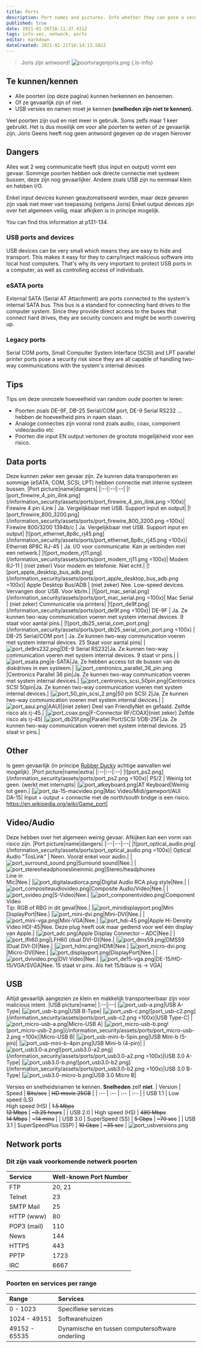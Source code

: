```yaml
---
title: Ports
description: Port names and pictures. Info whether they can pose a security risk or not.
published: true
date: 2021-01-26T16:11:37.431Z
tags: info-sec, network, ports
editor: markdown
dateCreated: 2021-01-21T16:14:13.582Z
---
```


> Joris zijn antwoord!
![poortvragenjoris.png](/information_security/assets/ports/poortvragenjoris.png)
{.is-info}

## Te kunnen/kennen
- Alle poorten (op deze pagina) kunnen herkennen en benoemen.
- Of ze gevaarlijk zijn of niet.
- USB versies en namen moet je kennen **(snelheden zijn niet te kennen).**

Veel poorten zijn oud en niet meer in gebruik. Soms zelfs maar 1 keer gebruikt. Het is dus moeilijk om voor alle poorten te weten of ze gevaarlijk zijn. Joris Geens heeft nog geen antwoord gegeven op de vragen hierover

## Dangers
Alles wat 2 weg communicatie heeft (dus input en output) vormt een gevaar. Sommige poorten hebben ook directe connectie met systeem bussen, deze zijn nog gevaarlijker.
Andere zoals USB zijn nu eenmaal klein en hebben I/O.

Enkel input devices kunnen geautomatiseerd worden, maar deze gevaren zijn vaak niet meer van toepassing (volgens Joris)
Enkel output devices zijn over het algemeen veilig, maar afkijken is in principe mogelijk.

You can find this information at p131-134.

### USB ports and devices
USB devices can be very small which means they are easy to hide and transport. This makes it easy for they to carry/inject malicious software into local host computers.
That's why its very important to protect USB ports in a computer, as well as controlling access of individuals.

### eSATA ports
External SATA (Serial AT Attachment) are ports connected to the system's internal SATA bus. This bus is a standard for connecting hard drives to the computer system. Since they provide direct access to the buses that connect hard drives, they are security concern and might be worth covering up.

### Legacy ports
Serial COM ports, Small Compuiter System Interface (SCSI) and LPT parallel printer ports pose a security risk since they are all capable of handling two-way communications with the system's internal devices

## Tips
Tips om deze onnozele hoeveelheid van random oude poorten te leren:
- Poorten zoals DE-9F, DB-25 Serial/COM port, DE-9 Serial RS232 ... hebben de hoeveelheid pins in naam staan.
- Analoge connecties zijn vooral rond zoals audio, coax, component video/audio etc
- Poorten die input EN output vertonen de grootste mogelijkheid voor een risico.

## Data ports
Deze kunnen zeker een gevaar zijn. Ze kunnen data transporteren en sommige (eSATA, COM, SCSI, LPT) hebben connectie met interne systeem bussen.
|Port picture|name|dangers|
|:--|:--|:--|
|![port_firewire_4_pin_ilink.png](/information_security/assets/ports/port_firewire_4_pin_ilink.png =100x)| Firewire 4 pin iLink | Ja. Vergelijkbaar met USB. Support input en output|
|![port_firewire_800_3200.png](/information_security/assets/ports/port_firewire_800_3200.png =100x)| Firewire 800/3200 1394b/c | Ja. Vergelijkbaar met USB. Support input en output|
|![port_ethernet_8p8c_rj45.png](/information_security/assets/ports/port_ethernet_8p8c_rj45.png =100x)| Ethernet 8P8C RJ-45 | Ja. I/O voor communicatie. Kan je verbinden met een netwerk.|
|![port_modem_rj11.png](/information_security/assets/ports/port_modem_rj11.png =100x)| Modem RJ-11 | (niet zeker) Voor modem en telefonie. Niet echt.|
|![port_apple_desktop_bus_adb.png](/information_security/assets/ports/port_apple_desktop_bus_adb.png =100x)| Apple Desktop Bus/ADB | (niet zeker) Nee. Low-speed devices. Vervangen door USB. Voor kb/m.|
|![port_mac_serial.png](/information_security/assets/ports/port_mac_serial.png =100x)| Mac Serial | (niet zeker) Communicatie via printers|
|![port_de9f.png](/information_security/assets/ports/port_de9f.png =100x)| DE-9F | Ja. Ze kunnen two-way communication voeren met system internal devices. 9 staat voor aantal pins.|
|![port_db25_serial_com_port.png](/information_security/assets/ports/port_db25_serial_com_port.png =100x) | DB-25 Serial/COM port | Ja. Ze kunnen two-way communication voeren met system internal devices. 25 Staat voor aantal pins|
|![port_de9rs232.png](/information_security/assets/ports/port_de9rs232.png)|DE-9 Serial RS232|Ja. Ze kunnen two-way communication voeren met system internal devices. 9 staat vr pins.|
|![port_esata.png](/information_security/assets/ports/port_esata.png)|e-SATA|Ja. Ze hebben access tot de bussen van de diskdrives in een systeem.|
|![port_centronics_parallel_36_pin.png](/information_security/assets/ports/port_centronics_parallel_36_pin.png)|Centronics Parallel 36 pin|Ja. Ze kunnen two-way communication voeren met system internal devices.|
|![port_centronics_scsi_50pin.png](/information_security/assets/ports/port_centronics_scsi_50pin.png)|Centronics SCSI 50pin|Ja. Ze kunnen two-way communication voeren met system internal devices.|
|![port_50_pin_scsi_2.png](/information_security/assets/ports/port_50_pin_scsi_2.png)|50 pin SCSI 2|Ja. Ze kunnen two-way communication voeren met system internal devices.|
|![port_aaui.png](/information_security/assets/ports/port_aaui.png)|AAUI|(niet zeker) Deel van FriendlyNet en gefaald. Zelfde risco als rj-45.|
|![port_coax.png](/information_security/assets/ports/port_coax.png)|F-Connector RF/COAX|(niet zeker) Zelfde risco als rj-45|
|![port_db25f.png](/information_security/assets/ports/port_db25f.png)|Parallel Port/SCSI 1/DB-25F|Ja. Ze kunnen two-way communication voeren met system internal devices. 25 staat vr pins.|

## Other
Is geen gevaarlijk (in principe [Rubber Ducky](https://www.plurilock.com/answers/rubber-ducky-attack-what-does-rubber-ducky-attack-mean/) achtige aanvallen wel mogelijk).
|Port picture|name|extra|
|:--|:--|:--|
|![port_ps2.png](/information_security/assets/ports/port_ps2.png =100x)| PS/2 | Weinig tot geen. (werkt met interrupts|
|![port_atkeyboard.png](/information_security/assets/ports/port_atkeyboard.png)|AT Keyboard|Weinig tot geen.|
|![port_da-15-macvideo.png](/information_security/assets/ports/port_da-15-macvideo.png)|Mac Video/Midi/gameport/AUI<br>DA-15| Input + output + connectie met de north/south bridge is een risico. https://en.wikipedia.org/wiki/Game_port|

## Video/Audio
Deze hebben over het algemeen weinig gevaar. Afkijken kan een vorm van risico zijn.
|Port picture|name|dangers|
|:--|:--|:--|
|![port_optical_audio.png](/information_security/assets/ports/port_optical_audio.png =100x)| Optical Audio "TosLink" | Neen. Vooral enkel voor audio.|
|![port_surround_sound.png](/information_security/assets/ports/port_surround_sound.png)|Surround sound|Nee.|
|![port_stereoheadphoneslineinmic.png](/information_security/assets/ports/port_stereoheadphoneslineinmic.png)|Stereo/headphones<br>Line in<br>Mic|Nee.|
|![port_digitalaudiorca.png](/information_security/assets/ports/port_digitalaudiorca.png)|Digital Audio RCA plug style|Nee.|
|![port_compositeaudiovideo.png](/information_security/assets/ports/port_compositeaudiovideo.png)|Composite Audio/Video|Nee.|
|![port_svideo.png](/information_security/assets/ports/port_svideo.png)|S-Video|Nee.|
|![port_componentvideo.png](/information_security/assets/ports/port_componentvideo.png)|Component Video<br>Tip: RGB of RBG in dit geval|Nee.|
|![port_minidisplayport.png](/information_security/assets/ports/port_minidisplayport.png)|Mini DisplayPort|Nee.|
|![port_mini-dvi.png](/information_security/assets/ports/port_mini-dvi.png)|Mini-DVI|Nee.|
|![port_mini-vga.png](/information_security/assets/ports/port_mini-vga.png)|Mini-VGA|Nee.|
|![port_hdi-45.png](/information_security/assets/ports/port_hdi-45.png)|Apple Hi-Density Video HDI-45|Nee. Deze plug heeft ook maar gediend voor wel één display van Apple.|
|![port_adc.png](/information_security/assets/ports/port_adc.png)|Apple Display Connector – ADC|Nee.|
|![port_lfh60.png](/information_security/assets/ports/port_lfh60.png)|LFH60 (dual DVI-D)|Nee.|
|![port_dms59.png](/information_security/assets/ports/port_dms59.png)|DMS59 (Dual DVI-D)|Nee.|
|![port_hdmi.png](/information_security/assets/ports/port_hdmi.png)|HDMI|Nee.|
|![port_micro-dvi.png](/information_security/assets/ports/port_micro-dvi.png)|Micro-DVI|Nee.|
|![port_displayport.png](/information_security/assets/ports/port_displayport.png)|DisplayPort|Nee.|
|![port_dvivideo.png](/information_security/assets/ports/port_dvivideo.png)|DVI Video|Nee.|
|![port_de15-vga.png](/information_security/assets/ports/port_de15-vga.png)|DE-15/HD-15/VGA/SVGA|Nee. 15 staat vr pins. Als het 15/blauw is -> VGA|

## USB
Altijd gevaarlijk aangezien ze klein en makkelijk transporteerbaar zijn voor malicious intent.
|USB picture|name|
|:--|:--|
|![port_usb-a.png](/information_security/assets/ports/port_usb-a.png)|USB A-Type|
|![port_usb-b.png](/information_security/assets/ports/port_usb-b.png)|USB B-Type|
|![port_usb-c.png](/information_security/assets/ports/port_usb-c.png)![port_usb-c2.png](/information_security/assets/ports/port_usb-c2.png =100x)|USB Type-C|
|![port_micro-usb-a.png](/information_security/assets/ports/port_micro-usb-a.png)|Micro-USB A|
|![port_micro-usb-b.png](/information_security/assets/ports/port_micro-usb-b.png)![port_micro-usb-2.png](/information_security/assets/ports/port_micro-usb-2.png =100x)|Micro-USB B|
|![port_usb-mini-b-5pin.png](/information_security/assets/ports/port_usb-mini-b-5pin.png)|USB Mini-b (5-pin)|
|![port_usb-mini-b-4pin.png](/information_security/assets/ports/port_usb-mini-b-4pin.png)|USB Mini-b (4-pin)|
|![port_usb3.0-a.png](/information_security/assets/ports/port_usb3.0-a.png)![port_usb3.0-a2.png](/information_security/assets/ports/port_usb3.0-a2.png =100x)|USB 3.0 A-Type|
|![port_usb3.0-b.png](/information_security/assets/ports/port_usb3.0-b.png)![port_usb3.0-b2.png](/information_security/assets/ports/port_usb3.0-b2.png =100x)|USB 3.0 B-Type|
|![port_usb3.0-micro-b.png](/information_security/assets/ports/port_usb3.0-micro-b.png)|USB 3.0 Micro B|

Versies en snelheidsnamen te kennen. **Snelheden** zelf **niet**.
| Version | Speed | ~~Bits/sec~~ | ~~HD movie 25GB~~ |
| :-- | :-- | :-- | :-- |
| USB 1.1 | Low speed (LS) <br> High speed (HS) | ~~1.5 Mbps <br> 12 Mbps~~ | ~~\~9.25 hours~~ |
| USB 2.0 | High speed (HS) | ~~480 Mbps <br> 14 Mbps~~ | ~~\~14 mins~~ |
| USB 3.0 | SuperSpeed (SS) | ~~5 Gbps~~ | ~~\~70 sec~~ |
| USB 3.1 | SuperSpeedPlus (SSP) | ~~10 Gbps~~ | ~~\~35 sec~~ |
![port_usbversions.png](/information_security/assets/ports/port_usbversions.png)

## Network ports
### Dit zijn vaak voorkomende netwerk poorten
| Service | Well-known Port Number |
| :-- | :-- |
| FTP | 20, 21 |
| Telnet | 23 |
| SMTP Mail | 25 |
| HTTP (www) | 80 |
| POP3 (mail) | 110 |
| News | 144 |
| HTTPS | 443 |
| PPTP | 1723 |
| IRC | 6667 |

### Poorten en services per range
|Range|Services|
|:--|:--|
|0 - 1023|Specifieke services|
|1024 - 49151|Softwarehuizen|
|49152 - 65535|Dynamische en tussen computersoftware onderling